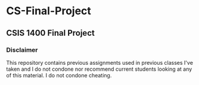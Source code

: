 # CS-Final-Project
## CSIS 1400 Final Project
### Disclaimer
This repository contains previous assignments used in previous classes I've taken and I do not condone nor recommend current students looking at any of this material. 
I do not condone cheating.
